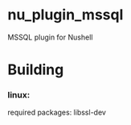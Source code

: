 # nu_plugin_mssql
MSSQL plugin for Nushell


# Building

### linux:

required packages:
    libssl-dev
